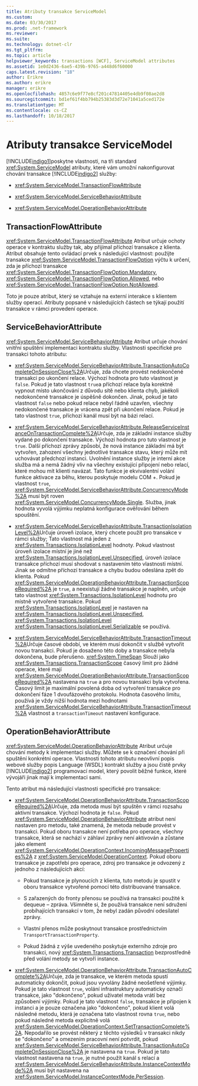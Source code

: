 ```yaml
---
title: Atributy transakce ServiceModel
ms.custom: 
ms.date: 03/30/2017
ms.prod: .net-framework
ms.reviewer: 
ms.suite: 
ms.technology: dotnet-clr
ms.tgt_pltfrm: 
ms.topic: article
helpviewer_keywords: transactions [WCF], ServiceModel attributes
ms.assetid: 1e0d2436-6ae5-439b-9765-a448d6f60000
caps.latest.revision: "18"
author: Erikre
ms.author: erikre
manager: erikre
ms.openlocfilehash: 4857c6e9f77e8cf201c47814405e4db9f08ae2d8
ms.sourcegitcommit: bd1ef61f4bb794b25383d3d72e71041a5ced172e
ms.translationtype: MT
ms.contentlocale: cs-CZ
ms.lasthandoff: 10/18/2017
---
```

# <a name="servicemodel-transaction-attributes"></a>Atributy transakce ServiceModel
[!INCLUDE[indigo1](../../../../includes/indigo1-md.md)]poskytne vlastnosti, na tři standard <xref:System.ServiceModel> atributy, které vám umožní nakonfigurovat chování transakce [!INCLUDE[indigo2](../../../../includes/indigo2-md.md)] služby:  
  
-   <xref:System.ServiceModel.TransactionFlowAttribute>  
  
-   <xref:System.ServiceModel.ServiceBehaviorAttribute>  
  
-   <xref:System.ServiceModel.OperationBehaviorAttribute>  
  
## <a name="transactionflowattribute"></a>TransactionFlowAttribute  
 <xref:System.ServiceModel.TransactionFlowAttribute> Atribut určuje ochoty operace v kontraktu služby tak, aby přijímal příchozí transakce z klienta. Atribut obsahuje tento ovládací prvek s následující vlastnost: použijte transakce <xref:System.ServiceModel.TransactionFlowOption> výčtu k určení, zda je příchozí transakce <xref:System.ServiceModel.TransactionFlowOption.Mandatory>, <xref:System.ServiceModel.TransactionFlowOption.Allowed>, nebo <xref:System.ServiceModel.TransactionFlowOption.NotAllowed>.  
  
 Toto je pouze atribut, který se vztahuje na externí interakce s klientem služby operací. Atributy popsané v následujících částech se týkají použití transakce v rámci provedení operace.  
  
## <a name="servicebehaviorattribute"></a>ServiceBehaviorAttribute  
 <xref:System.ServiceModel.ServiceBehaviorAttribute> Atribut určuje chování vnitřní spuštění implementaci kontraktu služby. Vlastnosti specifické pro transakci tohoto atributu:  
  
-   <xref:System.ServiceModel.ServiceBehaviorAttribute.TransactionAutoCompleteOnSessionClose%2A>Určuje, zda chcete provést nedokončené transakci po ukončení relace. Výchozí hodnota pro tuto vlastnost je `false`. Pokud je tato vlastnost `true`a příchozí relace byla korektně vypnout místo ukončování z důvodu sítě nebo klienta chyb, jakékoli nedokončené transakce je úspěšně dokončen. Jinak, pokud je tato vlastnost `false` nebo pokud relace nebyl řádně uzavřen, všechny nedokončené transakce je vrácena zpět při ukončení relace. Pokud je tato vlastnost `true`, příchozí kanál musí být na bázi relací.  
  
-   <xref:System.ServiceModel.ServiceBehaviorAttribute.ReleaseServiceInstanceOnTransactionComplete%2A>Určuje, zda je základní instance služby vydané po dokončení transakce. Výchozí hodnota pro tuto vlastnost je `true`. Další příchozí zprávy způsobí, že nová instance základní má být vytvořen, zahození všechny jednotlivé transakce stavu, který může mít uchovávat předchozí instanci. Uvolnění instance služby je interní akce služba má a nemá žádný vliv na všechny existující připojení nebo relací, které mohou mít klienti navázat. Tato funkce je ekvivalentní volání funkce aktivace za běhu, kterou poskytuje modelu COM +. Pokud je vlastnost `true`, <xref:System.ServiceModel.ServiceBehaviorAttribute.ConcurrencyMode%2A> musí být roven <xref:System.ServiceModel.ConcurrencyMode.Single>. Služba, jinak hodnota vyvolá výjimku neplatná konfigurace ověřování během spouštění.  
  
-   <xref:System.ServiceModel.ServiceBehaviorAttribute.TransactionIsolationLevel%2A>Určuje úroveň izolace, který chcete použít pro transakce v rámci služby; Tato vlastnost má jeden z <xref:System.Transactions.IsolationLevel> hodnoty. Pokud vlastnost úroveň izolace místní je jiné než <xref:System.Transactions.IsolationLevel.Unspecified>, úroveň izolace transakce příchozí musí shodovat s nastavením této vlastnosti místní. Jinak se odmítne příchozí transakce a chybu budou odeslána zpět do klienta. Pokud <xref:System.ServiceModel.OperationBehaviorAttribute.TransactionScopeRequired%2A> je `true`, a neexistují žádné transakce je naplněn, určuje tato vlastnost <xref:System.Transactions.IsolationLevel> hodnotu pro místně vytvořené transakce. Pokud <xref:System.Transactions.IsolationLevel> je nastaven na <xref:System.Transactions.IsolationLevel.Unspecified>, <xref:System.Transactions.IsolationLevel> <xref:System.Transactions.IsolationLevel.Serializable> se používá.  
  
-   <xref:System.ServiceModel.ServiceBehaviorAttribute.TransactionTimeout%2A>Určuje časové období, ve kterém musí dokončit v službě vytvořit novou transakci. Pokud je dosaženo této doby a transakce nebyla dokončena, bude přerušeno. <xref:System.TimeSpan> Slouží jako <xref:System.Transactions.TransactionScope> časový limit pro žádné operace, které mají <xref:System.ServiceModel.OperationBehaviorAttribute.TransactionScopeRequired%2A> nastavena na `true` a pro novou transakci byla vytvořena. Časový limit je maximální povolená doba od vytvoření transakce pro dokončení fáze 1 dvoufázového protokolu. Hodnota časového limitu, používá je vždy nižší hodnota mezi hodnotami <xref:System.ServiceModel.ServiceBehaviorAttribute.TransactionTimeout%2A> vlastnost a `transactionTimeout` nastavení konfigurace.  
  
## <a name="operationbehaviorattribute"></a>OperationBehaviorAttribute  
 <xref:System.ServiceModel.OperationBehaviorAttribute> Atribut určuje chování metody k implementaci služby. Můžete se k označení chování při spuštění konkrétní operace. Vlastnosti tohoto atributu neovlivní popis webové služby popis Language (WSDL) kontrakt služby a jsou čistě prvky [!INCLUDE[indigo2](../../../../includes/indigo2-md.md)] programovací model, který povolit běžné funkce, které vývojáři jinak mají k implementaci sami.  
  
 Tento atribut má následující vlastnosti specifické pro transakce:  
  
-   <xref:System.ServiceModel.OperationBehaviorAttribute.TransactionScopeRequired%2A>Určuje, zda metoda musí být spuštěn v rámci rozsahu aktivní transakce. Výchozí hodnota je `false`. Pokud <xref:System.ServiceModel.OperationBehaviorAttribute> atribut není nastaven pro metodu, také znamená, že metoda nebude provést v transakci. Pokud oboru transakce není potřeba pro operace, všechny transakce, která se nachází v záhlaví zprávy není aktivován a zůstane jako element <xref:System.ServiceModel.OperationContext.IncomingMessageProperties%2A> z <xref:System.ServiceModel.OperationContext>. Pokud oboru transakce je zapotřebí pro operace, zdroj pro transakce je odvozený z jednoho z následujících akcí:  
  
    -   Pokud transakce je plynoucích z klienta, tuto metodu je spustit v oboru transakce vytvořené pomocí této distribuované transakce.  
  
    -   S zařazených do fronty přenosu se používá na transakci použité k dequeue – zpráva. Všimněte si, že používá transakce není sdružení probíhajících transakcí v tom, že nebyl zadán původní odesílatel zprávy.  
  
    -   Vlastní přenos může poskytnout transakce prostřednictvím `TransportTransactionProperty`.  
  
    -   Pokud žádná z výše uvedeného poskytuje externího zdroje pro transakci, nový <xref:System.Transactions.Transaction> bezprostředně před volání metody se vytvoří instance.  
  
-   <xref:System.ServiceModel.OperationBehaviorAttribute.TransactionAutoComplete%2A>Určuje, zda je transakce, ve kterém metoda spustí automaticky dokončit, pokud jsou vyvolány žádné neošetřené výjimky. Pokud je tato vlastnost `true`, volání infrastruktury automaticky označí transakce, jako "dokončeno", pokud uživatel metoda vrátí bez způsobení výjimky. Pokud je tato vlastnost `false`, transakce je připojen k instanci a je pouze označena jako "dokončeno", pokud klient volá následné metodu, která je označena tato vlastnost rovna `true`, nebo pokud následné metoda explicitně volá <xref:System.ServiceModel.OperationContext.SetTransactionComplete%2A>. Nepodařilo se provést některý z těchto výsledků v transakci nikdy se "dokončeno" a omezením pracovní není potvrdit, pokud <xref:System.ServiceModel.ServiceBehaviorAttribute.TransactionAutoCompleteOnSessionClose%2A> je nastavena na `true`. Pokud je tato vlastnost nastavena na `true`, je nutné použít kanál s relací a <xref:System.ServiceModel.ServiceBehaviorAttribute.InstanceContextMode%2A> musí být nastavena na <xref:System.ServiceModel.InstanceContextMode.PerSession>.
